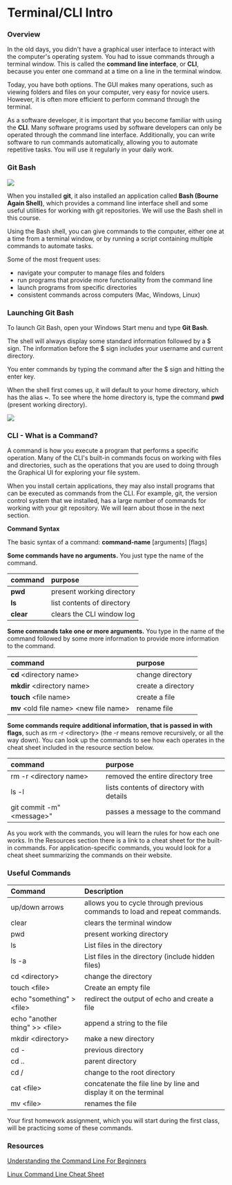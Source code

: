 
# Terminal/CLI Intro

### Overview

In the old days, you didn't have a graphical user interface to interact with the computer's operating system. You had to issue commands through a terminal window.  This is called the **command line interface**, or **CLI**, because you enter one command at a time on a line in the terminal window.

Today, you have both options. The GUI makes many operations, such as viewing folders and files on your computer, very easy for novice users. However, it is often more efficient to perform command through the terminal.

As a software developer, it is important that you become familiar with using the **CLI**. Many software programs used by software developers can only be operated through the command line interface.  Additionally,  you can write software to run commands automatically, allowing you to automate repetitive tasks.  You will use it regularly in your daily work.

### Git Bash 

![](../.gitbook/assets/image%20%28173%29.png)

When you installed **git**, it also installed an application called **Bash \(Bourne Again Shell\)**, which provides a command line interface shell and some useful utilities for working with git repositories. We will use the Bash shell in this course.

Using the Bash shell, you can give commands to the computer, either one at a time from a terminal window, or by running a script containing multiple commands to automate tasks.

Some of the most frequent uses:

* navigate your computer to manage files and folders
* run programs that provide more functionality from the command line
* launch programs from specific directories
* consistent commands across computers \(Mac, Windows, Linux\)

### Launching Git Bash

To launch Git Bash, open your Windows Start menu and type **Git Bash**.

The shell will always display some standard information followed by a $ sign. The information before the $ sign includes your username and current directory. 

You enter commands by typing the command after the $ sign and hitting the enter key.

When the shell first comes up, it will default to your home directory, which has the alias **~**. To see where the home directory is, type the command **pwd** \(present working directory\).

![](../.gitbook/assets/image%20%28174%29.png)

### CLI - What is a Command?

A command is how you execute a program that performs a specific operation. Many of the CLI's built-in commands focus on working with files and directories, such as the operations that you are used to doing through the Graphical UI for exploring your file system.

When you install certain applications, they may also install programs that can be executed as commands from the CLI.  For example, git, the version control system that we installed, has a large number of commands for working with your git repository. We will learn about those in the next section.

**Command Syntax**

The basic syntax of a command: **command-name** [arguments] [flags]

**Some commands have no arguments.** You just type the name of the command. 

| command | purpose |
| :--- | :--- |
| **pwd** | present working directory |
| **ls** | list contents of directory |
| **clear** | clears the CLI window log |

**Some commands take one or more arguments.** You type in the name of the command followed by some more information to provide more information to the command.

| command | purpose |
| :--- | :--- |
| **cd** &lt;directory name&gt; | change directory |
| **mkdir** &lt;directory name&gt; | create a directory |
| **touch** &lt;file name&gt; | create a file |
| **mv** &lt;old file name&gt; &lt;new file name&gt; | rename file |

**Some commands require additional information, that is passed in with flags**,  such as rm -r &lt;directory&gt; (the -r means remove recursively, or all the way down). You can look up the commands to see how each operates in the cheat sheet included in the resource section below. 

| command  | purpose |
| :--- | :--- |
| rm -r &lt;directory name&gt; | removed the entire directory tree |
| ls -l | lists contents of directory with details |
| git commit -m"&lt;message&gt;" | passes a message to the command |

As you work with the commands, you will learn the rules for how each one works.  In the Resources section there is a link to a cheat sheet for the built-in commands. For application-specific commands, you would look for a cheat sheet summarizing the commands on their website.

### Useful Commands

| Command | Description |
| :--- | :--- |
| up/down arrows | allows you to cycle through previous commands to load and repeat commands. |
| clear | clears the terminal window |
| pwd | present working directory |
| ls | List files in the directory |
| ls -a | List files in the directory \(include hidden files\) |
| cd &lt;directory&gt; | change the directory |
| touch &lt;file&gt; | Create an empty file |
| echo "something" &gt; &lt;file&gt; | redirect the output of echo and create a file |
| echo "another thing" &gt;&gt; &lt;file&gt; | append a string to the file |
| mkdir &lt;directory&gt; | make a new directory |
| cd - | previous directory |
| cd .. | parent directory |
| cd / | change to the root directory |
| cat &lt;file&gt; | concatenate the file line by line and display it on the terminal |
| mv &lt;file&gt; | renames the file |

Your first homework assignment, which you will start during the first class, will be practicing some of these commands.

### Resources

[Understanding the Command Line For Beginners](https://learntocodewith.me/getting-started/topics/command-line)

[Linux Command Line Cheat Sheet](https://cheatography.com/davechild/cheat-sheets/linux-command-line)

